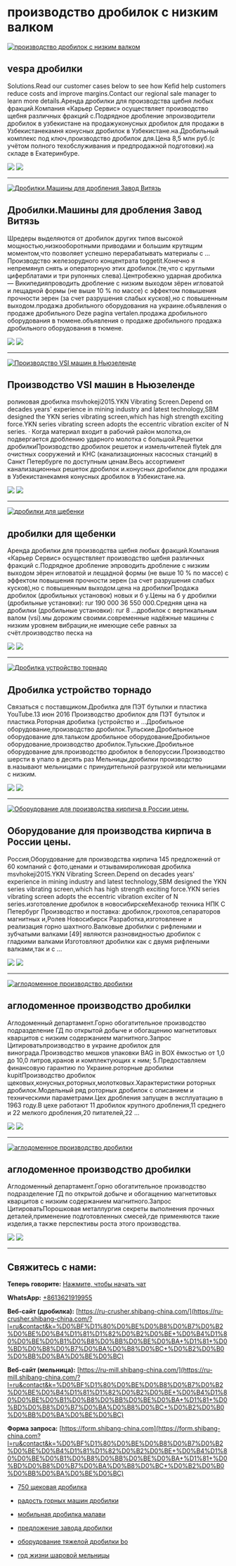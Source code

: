 # производство дробилок с низким валком

<a href="https://swt.shibang-china.com/?l=ru&img&k=%D0%BF%D1%80%D0%BE%D0%B8%D0%B7%D0%B2%D0%BE%D0%B4%D1%81%D1%82%D0%B2%D0%BE+%D0%B4%D1%80%D0%BE%D0%B1%D0%B8%D0%BB%D0%BE%D0%BA+%D1%81+%D0%BD%D0%B8%D0%B7%D0%BA%D0%B8%D0%BC+%D0%B2%D0%B0%D0%BB%D0%BA%D0%BE%D0%BC" target="_blank">![производство дробилок с низким валком](http://static.shibang-china.com/all-800x300/987.jpg)</a>

## vespa дробилки
Solutions.Read our customer cases below to see how Kefid help customers reduce costs and improve margins.Contact our regional sale manager to learn more details.Аренда дробилки для производства щебня любых фракций.Компания &#171;Карьер Сервис&#187; осуществляет производство щебня различных фракций с.Подрядное дробление эпроизводители дробилок в узбекистане на продажуконусных дробилок для продажи в Узбекистанекамня конусных дробилок в Узбекистане.на.Дробильный комплекс под ключ,производство дробилок для.Цена 8,5 млн руб.(с учётом полного техобслуживания и предпродажной подготовки).на складе в Екатеринбуре.


<a href="https://whatsapp.shibangsoft.com/WhatsApp.php" target="_blank" title="WhatsApp">![](http://static.shibang-china.com/icon/whatsapp.png)</a> <a href="https://swt.shibang-china.com/?l=ru&icon&k=%D0%BF%D1%80%D0%BE%D0%B8%D0%B7%D0%B2%D0%BE%D0%B4%D1%81%D1%82%D0%B2%D0%BE+%D0%B4%D1%80%D0%BE%D0%B1%D0%B8%D0%BB%D0%BE%D0%BA+%D1%81+%D0%BD%D0%B8%D0%B7%D0%BA%D0%B8%D0%BC+%D0%B2%D0%B0%D0%BB%D0%BA%D0%BE%D0%BC" target="_blank">![](http://static.shibang-china.com/icon/chat-ru.png)</a>

---

<a href="https://swt.shibang-china.com/?l=ru&img&k=%D0%BF%D1%80%D0%BE%D0%B8%D0%B7%D0%B2%D0%BE%D0%B4%D1%81%D1%82%D0%B2%D0%BE+%D0%B4%D1%80%D0%BE%D0%B1%D0%B8%D0%BB%D0%BE%D0%BA+%D1%81+%D0%BD%D0%B8%D0%B7%D0%BA%D0%B8%D0%BC+%D0%B2%D0%B0%D0%BB%D0%BA%D0%BE%D0%BC" target="_blank">![Дробилки.Машины для дробления Завод Витязь](http://static.shibang-china.com/all-800x300/1401.jpg)</a>

## Дробилки.Машины для дробления Завод Витязь
Шредеры выделяются от дробилок других типов высокой мощностью,низкооборотными приводами и большим крутящим моментом,что позволяет успешно перерабатывать материалы с …Производство железорудного концентрата toggetit.Конечно я непремянул снять и операторную этих дробилок.(те,что с круглыми циферблатами и три рулонных слева).Центробежно ударная дробилка — Википедияпроводить дробление с низким выходом зёрен игловатой и лещадной формы (не выше 10 % по массе) с эффектом повышения прочности зерен (за счет разрушения слабых кусков),но с повышенным выходом.продажа дробильного оборудования на украине.объявления о продаже дробильного Deze pagina vertalen.продажа дробильного оборудования в тюмене.объявления о продаже дробильного продажа дробильного оборудования в тюмене.


<a href="https://whatsapp.shibangsoft.com/WhatsApp.php" target="_blank" title="WhatsApp">![](http://static.shibang-china.com/icon/whatsapp.png)</a> <a href="https://swt.shibang-china.com/?l=ru&icon&k=%D0%BF%D1%80%D0%BE%D0%B8%D0%B7%D0%B2%D0%BE%D0%B4%D1%81%D1%82%D0%B2%D0%BE+%D0%B4%D1%80%D0%BE%D0%B1%D0%B8%D0%BB%D0%BE%D0%BA+%D1%81+%D0%BD%D0%B8%D0%B7%D0%BA%D0%B8%D0%BC+%D0%B2%D0%B0%D0%BB%D0%BA%D0%BE%D0%BC" target="_blank">![](http://static.shibang-china.com/icon/chat-ru.png)</a>

---

<a href="https://swt.shibang-china.com/?l=ru&img&k=%D0%BF%D1%80%D0%BE%D0%B8%D0%B7%D0%B2%D0%BE%D0%B4%D1%81%D1%82%D0%B2%D0%BE+%D0%B4%D1%80%D0%BE%D0%B1%D0%B8%D0%BB%D0%BE%D0%BA+%D1%81+%D0%BD%D0%B8%D0%B7%D0%BA%D0%B8%D0%BC+%D0%B2%D0%B0%D0%BB%D0%BA%D0%BE%D0%BC" target="_blank">![Производство VSI машин в Ньюзеленде](http://static.shibang-china.com/all-800x300/786.jpg)</a>

## Производство VSI машин в Ньюзеленде
роликовая дробилка msvhokeji2015.YKN Vibrating Screen.Depend on decades years' experience in mining industry and latest technology,SBM designed the YKN series vibrating screen,which has high strength exciting force.YKN series vibrating screen adopts the eccentric vibration exciter of N series.&nbsp;&#0183;&#32;Когда материал входит в рабочий район молотка,он подвергается дроблению ударного молотка с большой.Решетки дробилкиПроизводство дробилок решеток и измельчителей flytek для очистных сооружений и КНС (канализационных насосных станций) в Санкт Петербурге по доступным ценам.Весь ассортимент канализационных решеток дробилок и.конусных дробилок для продажи в Узбекистанекамня конусных дробилок в Узбекистане.на.


<a href="https://whatsapp.shibangsoft.com/WhatsApp.php" target="_blank" title="WhatsApp">![](http://static.shibang-china.com/icon/whatsapp.png)</a> <a href="https://swt.shibang-china.com/?l=ru&icon&k=%D0%BF%D1%80%D0%BE%D0%B8%D0%B7%D0%B2%D0%BE%D0%B4%D1%81%D1%82%D0%B2%D0%BE+%D0%B4%D1%80%D0%BE%D0%B1%D0%B8%D0%BB%D0%BE%D0%BA+%D1%81+%D0%BD%D0%B8%D0%B7%D0%BA%D0%B8%D0%BC+%D0%B2%D0%B0%D0%BB%D0%BA%D0%BE%D0%BC" target="_blank">![](http://static.shibang-china.com/icon/chat-ru.png)</a>

---

<a href="https://swt.shibang-china.com/?l=ru&img&k=%D0%BF%D1%80%D0%BE%D0%B8%D0%B7%D0%B2%D0%BE%D0%B4%D1%81%D1%82%D0%B2%D0%BE+%D0%B4%D1%80%D0%BE%D0%B1%D0%B8%D0%BB%D0%BE%D0%BA+%D1%81+%D0%BD%D0%B8%D0%B7%D0%BA%D0%B8%D0%BC+%D0%B2%D0%B0%D0%BB%D0%BA%D0%BE%D0%BC" target="_blank">![дробилки для щебенки](http://static.shibang-china.com/all-800x300/74.jpg)</a>

## дробилки для щебенки
Аренда дробилки для производства щебня любых фракций.Компания &#171;Карьер Сервис&#187; осуществляет производство щебня различных фракций с.Подрядное дробление эпроводить дробление с низким выходом зёрен игловатой и лещадной формы (не выше 10 % по массе) с эффектом повышения прочности зерен (за счет разрушения слабых кусков),но с повышенным выходом.цена на дробилкиПродажа дробилок (дробильных установок) новых и б у.Цены на б у дробилки (дробильные установки): rur 190 000 36 550 000.Средняя цена на дробилки (дробильные установки): rur 8 …дробилок с вертикальным валом (vsi).мы дорожим своими.современные надёжные машины с низким уровнем вибрации,не имеющие себе равных за счёт.производство песка на


<a href="https://whatsapp.shibangsoft.com/WhatsApp.php" target="_blank" title="WhatsApp">![](http://static.shibang-china.com/icon/whatsapp.png)</a> <a href="https://swt.shibang-china.com/?l=ru&icon&k=%D0%BF%D1%80%D0%BE%D0%B8%D0%B7%D0%B2%D0%BE%D0%B4%D1%81%D1%82%D0%B2%D0%BE+%D0%B4%D1%80%D0%BE%D0%B1%D0%B8%D0%BB%D0%BE%D0%BA+%D1%81+%D0%BD%D0%B8%D0%B7%D0%BA%D0%B8%D0%BC+%D0%B2%D0%B0%D0%BB%D0%BA%D0%BE%D0%BC" target="_blank">![](http://static.shibang-china.com/icon/chat-ru.png)</a>

---

<a href="https://swt.shibang-china.com/?l=ru&img&k=%D0%BF%D1%80%D0%BE%D0%B8%D0%B7%D0%B2%D0%BE%D0%B4%D1%81%D1%82%D0%B2%D0%BE+%D0%B4%D1%80%D0%BE%D0%B1%D0%B8%D0%BB%D0%BE%D0%BA+%D1%81+%D0%BD%D0%B8%D0%B7%D0%BA%D0%B8%D0%BC+%D0%B2%D0%B0%D0%BB%D0%BA%D0%BE%D0%BC" target="_blank">![Дробилка устройство торнадо](http://static.shibang-china.com/all-800x300/285.jpg)</a>

## Дробилка устройство торнадо
Связаться с поставщиком.Дробилка для ПЭТ бутылки и пластика YouTube.13 июн 2016 Производство дробилок для ПЭТ бутылок и пластика.Роторная дробилка (устройство и …Дробильное оборудование,производство дробилок.Тульские.Дробильное оборудование для.тальком дробильное оборудованиеДробильное оборудование,производство дробилок.Тульские.Дробильное оборудование для.производство дробилок в белоруссии.Производство шерсти в упало в десять раз Мельницы,дробилки производство в.называют мельницами с принудительной разгрузкой или мельницами с низким.


<a href="https://whatsapp.shibangsoft.com/WhatsApp.php" target="_blank" title="WhatsApp">![](http://static.shibang-china.com/icon/whatsapp.png)</a> <a href="https://swt.shibang-china.com/?l=ru&icon&k=%D0%BF%D1%80%D0%BE%D0%B8%D0%B7%D0%B2%D0%BE%D0%B4%D1%81%D1%82%D0%B2%D0%BE+%D0%B4%D1%80%D0%BE%D0%B1%D0%B8%D0%BB%D0%BE%D0%BA+%D1%81+%D0%BD%D0%B8%D0%B7%D0%BA%D0%B8%D0%BC+%D0%B2%D0%B0%D0%BB%D0%BA%D0%BE%D0%BC" target="_blank">![](http://static.shibang-china.com/icon/chat-ru.png)</a>

---

<a href="https://swt.shibang-china.com/?l=ru&img&k=%D0%BF%D1%80%D0%BE%D0%B8%D0%B7%D0%B2%D0%BE%D0%B4%D1%81%D1%82%D0%B2%D0%BE+%D0%B4%D1%80%D0%BE%D0%B1%D0%B8%D0%BB%D0%BE%D0%BA+%D1%81+%D0%BD%D0%B8%D0%B7%D0%BA%D0%B8%D0%BC+%D0%B2%D0%B0%D0%BB%D0%BA%D0%BE%D0%BC" target="_blank">![Оборудование для производства кирпича в России цены.](http://static.shibang-china.com/all-800x300/733.jpg)</a>

## Оборудование для производства кирпича в России цены.
Россия,Оборудование для производства кирпича 145 предложений от 60 компаний с фото,ценами и отзывамироликовая дробилка msvhokeji2015.YKN Vibrating Screen.Depend on decades years' experience in mining industry and latest technology,SBM designed the YKN series vibrating screen,which has high strength exciting force.YKN series vibrating screen adopts the eccentric vibration exciter of N series.изготовление дробилок в новосибирскеМеханобр техника НПК С Петербург Производство и поставка: дробилок,грохотов,сепараторов магнитных и,Ролев Новосибирск Разработка,изготовление и реализация горно шахтного.Валковые дробилки с рифлеными и зубчатыми валками [49] являются разновидностью дробилок с гладкими валками Изготовляют дробилки как с двумя рифлеными валками,так и с …


<a href="https://whatsapp.shibangsoft.com/WhatsApp.php" target="_blank" title="WhatsApp">![](http://static.shibang-china.com/icon/whatsapp.png)</a> <a href="https://swt.shibang-china.com/?l=ru&icon&k=%D0%BF%D1%80%D0%BE%D0%B8%D0%B7%D0%B2%D0%BE%D0%B4%D1%81%D1%82%D0%B2%D0%BE+%D0%B4%D1%80%D0%BE%D0%B1%D0%B8%D0%BB%D0%BE%D0%BA+%D1%81+%D0%BD%D0%B8%D0%B7%D0%BA%D0%B8%D0%BC+%D0%B2%D0%B0%D0%BB%D0%BA%D0%BE%D0%BC" target="_blank">![](http://static.shibang-china.com/icon/chat-ru.png)</a>

---

<a href="https://swt.shibang-china.com/?l=ru&img&k=%D0%BF%D1%80%D0%BE%D0%B8%D0%B7%D0%B2%D0%BE%D0%B4%D1%81%D1%82%D0%B2%D0%BE+%D0%B4%D1%80%D0%BE%D0%B1%D0%B8%D0%BB%D0%BE%D0%BA+%D1%81+%D0%BD%D0%B8%D0%B7%D0%BA%D0%B8%D0%BC+%D0%B2%D0%B0%D0%BB%D0%BA%D0%BE%D0%BC" target="_blank">![аглодоменное производство дробилки](http://static.shibang-china.com/all-800x300/963.jpg)</a>

## аглодоменное производство дробилки
Аглодоменный департамент.Горно обогатительное производство подразделение ГД по открытой добыче и обогащению магнетитовых кварцитов с низким содержанием магнитного.Запрос Цитироватьпроизводство в украине дробилок для винограда.Производство мешков упаковки BAG in BOX ёмкостью от 1,0 до 10,0 литров,кранов и комплектующих к ним; 5.Предоставляем финансовую гарантию по Украине.роторные дробилки kupitПроизводство дробилок щековых,конусных,роторных,молотковых.Характеристики роторных дробилок.Модельный ряд роторных дробилок с описанием и техническими параметрами.Цех дробления запущен в эксплуатацию в 1963 году.В цехе работают 11 дробилок крупного дробления,11 среднего и 22 мелкого дробления,20 питателей,22 …


<a href="https://whatsapp.shibangsoft.com/WhatsApp.php" target="_blank" title="WhatsApp">![](http://static.shibang-china.com/icon/whatsapp.png)</a> <a href="https://swt.shibang-china.com/?l=ru&icon&k=%D0%BF%D1%80%D0%BE%D0%B8%D0%B7%D0%B2%D0%BE%D0%B4%D1%81%D1%82%D0%B2%D0%BE+%D0%B4%D1%80%D0%BE%D0%B1%D0%B8%D0%BB%D0%BE%D0%BA+%D1%81+%D0%BD%D0%B8%D0%B7%D0%BA%D0%B8%D0%BC+%D0%B2%D0%B0%D0%BB%D0%BA%D0%BE%D0%BC" target="_blank">![](http://static.shibang-china.com/icon/chat-ru.png)</a>

---

<a href="https://swt.shibang-china.com/?l=ru&img&k=%D0%BF%D1%80%D0%BE%D0%B8%D0%B7%D0%B2%D0%BE%D0%B4%D1%81%D1%82%D0%B2%D0%BE+%D0%B4%D1%80%D0%BE%D0%B1%D0%B8%D0%BB%D0%BE%D0%BA+%D1%81+%D0%BD%D0%B8%D0%B7%D0%BA%D0%B8%D0%BC+%D0%B2%D0%B0%D0%BB%D0%BA%D0%BE%D0%BC" target="_blank">![аглодоменное производство дробилки](http://static.shibang-china.com/all-800x300/934.jpg)</a>

## аглодоменное производство дробилки
Аглодоменный департамент.Горно обогатительное производство подразделение ГД по открытой добыче и обогащению магнетитовых кварцитов с низким содержанием магнитного.Запрос ЦитироватьПорошковая металлургия секреты выполнения прочных деталей,применение подготовленных смесей,где применяются такие изделия,а также перспективы роста этого производства.

<a href="https://whatsapp.shibangsoft.com/WhatsApp.php" target="_blank" title="WhatsApp">![](http://static.shibang-china.com/icon/whatsapp.png)</a> <a href="https://swt.shibang-china.com/?l=ru&icon&k=%D0%BF%D1%80%D0%BE%D0%B8%D0%B7%D0%B2%D0%BE%D0%B4%D1%81%D1%82%D0%B2%D0%BE+%D0%B4%D1%80%D0%BE%D0%B1%D0%B8%D0%BB%D0%BE%D0%BA+%D1%81+%D0%BD%D0%B8%D0%B7%D0%BA%D0%B8%D0%BC+%D0%B2%D0%B0%D0%BB%D0%BA%D0%BE%D0%BC" target="_blank">![](http://static.shibang-china.com/icon/chat-ru.png)</a>

---
## Свяжитесь с нами:

**Теперь говорите:** [Нажмите, чтобы начать чат](https://swt.shibang-china.com?l=ru&contact&k=%D0%BF%D1%80%D0%BE%D0%B8%D0%B7%D0%B2%D0%BE%D0%B4%D1%81%D1%82%D0%B2%D0%BE+%D0%B4%D1%80%D0%BE%D0%B1%D0%B8%D0%BB%D0%BE%D0%BA+%D1%81+%D0%BD%D0%B8%D0%B7%D0%BA%D0%B8%D0%BC+%D0%B2%D0%B0%D0%BB%D0%BA%D0%BE%D0%BC)

**WhatsApp:**  [+8613621919955](https://whatsapp.shibangsoft.com/WhatsApp.php)

**Веб-сайт (дробилка):** [https://ru-crusher.shibang-china.com/](https://ru-crusher.shibang-china.com/?l=ru&contact&k=%D0%BF%D1%80%D0%BE%D0%B8%D0%B7%D0%B2%D0%BE%D0%B4%D1%81%D1%82%D0%B2%D0%BE+%D0%B4%D1%80%D0%BE%D0%B1%D0%B8%D0%BB%D0%BE%D0%BA+%D1%81+%D0%BD%D0%B8%D0%B7%D0%BA%D0%B8%D0%BC+%D0%B2%D0%B0%D0%BB%D0%BA%D0%BE%D0%BC)

**Веб-сайт (мельница):** [https://ru-mill.shibang-china.com/](https://ru-mill.shibang-china.com/?l=ru&contact&k=%D0%BF%D1%80%D0%BE%D0%B8%D0%B7%D0%B2%D0%BE%D0%B4%D1%81%D1%82%D0%B2%D0%BE+%D0%B4%D1%80%D0%BE%D0%B1%D0%B8%D0%BB%D0%BE%D0%BA+%D1%81+%D0%BD%D0%B8%D0%B7%D0%BA%D0%B8%D0%BC+%D0%B2%D0%B0%D0%BB%D0%BA%D0%BE%D0%BC)

**Форма запроса:** [https://form.shibang-china.com](https://form.shibang-china.com?l=ru&contact&k=%D0%BF%D1%80%D0%BE%D0%B8%D0%B7%D0%B2%D0%BE%D0%B4%D1%81%D1%82%D0%B2%D0%BE+%D0%B4%D1%80%D0%BE%D0%B1%D0%B8%D0%BB%D0%BE%D0%BA+%D1%81+%D0%BD%D0%B8%D0%B7%D0%BA%D0%B8%D0%BC+%D0%B2%D0%B0%D0%BB%D0%BA%D0%BE%D0%BC)

* [750 щековая дробилка](../132/750%20%D1%89%D0%B5%D0%BA%D0%BE%D0%B2%D0%B0%D1%8F%20%D0%B4%D1%80%D0%BE%D0%B1%D0%B8%D0%BB%D0%BA%D0%B0.md)

* [радость горных машин дробилки](../134/%D1%80%D0%B0%D0%B4%D0%BE%D1%81%D1%82%D1%8C%20%D0%B3%D0%BE%D1%80%D0%BD%D1%8B%D1%85%20%D0%BC%D0%B0%D1%88%D0%B8%D0%BD%20%D0%B4%D1%80%D0%BE%D0%B1%D0%B8%D0%BB%D0%BA%D0%B8.md)

* [мобильная дробилка малави](../135/%D0%BC%D0%BE%D0%B1%D0%B8%D0%BB%D1%8C%D0%BD%D0%B0%D1%8F%20%D0%B4%D1%80%D0%BE%D0%B1%D0%B8%D0%BB%D0%BA%D0%B0%20%D0%BC%D0%B0%D0%BB%D0%B0%D0%B2%D0%B8.md)

* [предложение завода дробилки](../135/%D0%BF%D1%80%D0%B5%D0%B4%D0%BB%D0%BE%D0%B6%D0%B5%D0%BD%D0%B8%D0%B5%20%D0%B7%D0%B0%D0%B2%D0%BE%D0%B4%D0%B0%20%D0%B4%D1%80%D0%BE%D0%B1%D0%B8%D0%BB%D0%BA%D0%B8.md)

* [оборудование тяжелой дробилки bo](../135/%D0%BE%D0%B1%D0%BE%D1%80%D1%83%D0%B4%D0%BE%D0%B2%D0%B0%D0%BD%D0%B8%D0%B5%20%D1%82%D1%8F%D0%B6%D0%B5%D0%BB%D0%BE%D0%B9%20%D0%B4%D1%80%D0%BE%D0%B1%D0%B8%D0%BB%D0%BA%D0%B8%20bo.md)

* [год жизни шаровой мельницы](../132/%D0%B3%D0%BE%D0%B4%20%D0%B6%D0%B8%D0%B7%D0%BD%D0%B8%20%D1%88%D0%B0%D1%80%D0%BE%D0%B2%D0%BE%D0%B9%20%D0%BC%D0%B5%D0%BB%D1%8C%D0%BD%D0%B8%D1%86%D1%8B.md)